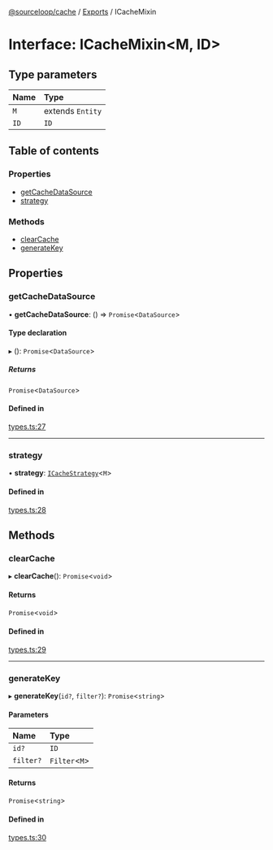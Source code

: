 [@sourceloop/cache](../README.md) / [Exports](../modules.md) / ICacheMixin

# Interface: ICacheMixin<M, ID\>

## Type parameters

| Name | Type |
| :------ | :------ |
| `M` | extends `Entity` |
| `ID` | `ID` |

## Table of contents

### Properties

- [getCacheDataSource](ICacheMixin.md#getcachedatasource)
- [strategy](ICacheMixin.md#strategy)

### Methods

- [clearCache](ICacheMixin.md#clearcache)
- [generateKey](ICacheMixin.md#generatekey)

## Properties

### getCacheDataSource

• **getCacheDataSource**: () => `Promise`<`DataSource`\>

#### Type declaration

▸ (): `Promise`<`DataSource`\>

##### Returns

`Promise`<`DataSource`\>

#### Defined in

[types.ts:27](https://github.com/codeweb05/repo1/blob/a4cf318/packages/cache/src/types.ts#L27)

___

### strategy

• **strategy**: [`ICacheStrategy`](ICacheStrategy.md)<`M`\>

#### Defined in

[types.ts:28](https://github.com/codeweb05/repo1/blob/a4cf318/packages/cache/src/types.ts#L28)

## Methods

### clearCache

▸ **clearCache**(): `Promise`<`void`\>

#### Returns

`Promise`<`void`\>

#### Defined in

[types.ts:29](https://github.com/codeweb05/repo1/blob/a4cf318/packages/cache/src/types.ts#L29)

___

### generateKey

▸ **generateKey**(`id?`, `filter?`): `Promise`<`string`\>

#### Parameters

| Name | Type |
| :------ | :------ |
| `id?` | `ID` |
| `filter?` | `Filter`<`M`\> |

#### Returns

`Promise`<`string`\>

#### Defined in

[types.ts:30](https://github.com/codeweb05/repo1/blob/a4cf318/packages/cache/src/types.ts#L30)
